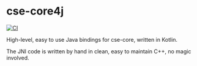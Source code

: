 # cse-core4j

[![CI](https://github.com/open-simulation-platform/cse-core4j/workflows/CI/badge.svg)](https://github.com/open-simulation-platform/cse-core4j/actions)

High-level, easy to use Java bindings for cse-core, written in Kotlin.

The JNI code is written by hand in clean, easy to maintain C++, no magic involved. 
